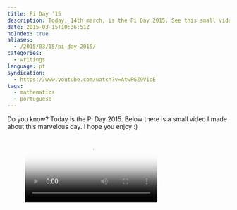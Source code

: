 ```yaml
---
title: Pi Day '15
description: Today, 14th march, is the Pi Day 2015. See this small video which talks a little bit about Pi.
date: 2015-03-15T10:36:51Z
noIndex: true
aliases:
  - /2015/03/15/pi-day-2015/
categories:
  - writings
language: pt
syndication:
  - https://www.youtube.com/watch?v=AtwPGZ9VioE
tags:
  - mathematics
  - portuguese
---
```


Do you know? Today is the Pi Day 2015. Below there is a small video I made about this marvelous day. I hope you enjoy :)

<figure>
  <video controls poster="https://media.hacdias.com/image/1800/2015-03-15-pi-day-thumb.jpeg">
    <source class="u-video" src="https://media.hacdias.com/2015-03-15-pi-day.mp4">
  </video>
</figure>
